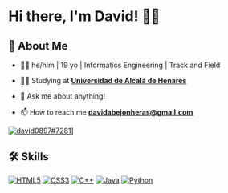 # Hi there, I'm David! 🙋‍♂️


## 🚀 About Me
- 👨‍💻 he/him | 19 yo | Informatics Engineering | Track and Field

- 👨‍🎓 Studying at <a href="https://uah.es/en/" target="_blank">**Universidad de Alcalá de Henares**</a>

- 💬 Ask me about anything!

- 📫 How to reach me **davidabejonheras@gmail.com**

<a href="https://discordapp.com/users/326021063496433666/" target="_blank">![david0897#7281](https://discord.c99.nl/widget/theme-2/326021063496433666.png)]</a>


## 🛠 Skills
[![HTML5](https://img.shields.io/badge/html5-%23E34F26.svg?style=for-the-badge&logo=html5&logoColor=white)](https://developer.mozilla.org/en-US/docs/Web/HTML)
[![CSS3](https://img.shields.io/badge/css3-%231572B6.svg?style=for-the-badge&logo=css3&logoColor=white)](https://developer.mozilla.org/en-US/docs/Web/CSS)
[![C++](https://img.shields.io/badge/c++-%2300599C.svg?style=for-the-badge&logo=c%2B%2B&logoColor=white)](https://en.wikipedia.org/wiki/C%2B%2B)
[![Java](https://img.shields.io/badge/Java-ED8B00?style=for-the-badge&logo=java&logoColor=white)](https://www.java.com/en/)
[![Python](https://img.shields.io/badge/python-3670A0?style=for-the-badge&logo=python&logoColor=white)](https://www.python.org/)